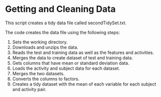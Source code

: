 # Getting and Cleaning Data

This script creates a tidy data file called secondTidySet.txt.

The code creates the data file using the following steps:
1. Sets the working directory. 
2. Downloads and unzips the data.
3. Reads the test and training data as well as the features and activities.
4. Merges the data to create dataset of test and training data.
5. Gets columns that have mean or standard deviation data.
4. Loads the activity and subject data for each dataset.
5. Merges the two datasets.
6. Converts the columns to factors.
7. Creates a tidy dataset with the mean of each variable for each subject and activity pair.